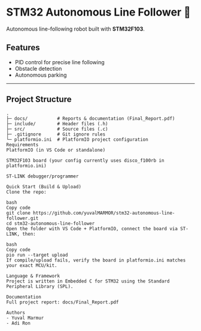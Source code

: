 # STM32 Autonomous Line Follower 🚗

Autonomous line-following robot built with **STM32F103**.

## Features
- PID control for precise line following  
- Obstacle detection  
- Autonomous parking

---

## Project Structure
```text
.
├─ docs/           # Reports & documentation (Final_Report.pdf)
├─ include/        # Header files (.h)
├─ src/            # Source files (.c)
├─ .gitignore      # Git ignore rules
└─ platformio.ini  # PlatformIO project configuration
Requirements
PlatformIO (in VS Code or standalone)

STM32F103 board (your config currently uses disco_f100rb in platformio.ini)

ST-LINK debugger/programmer

Quick Start (Build & Upload)
Clone the repo:

bash
Copy code
git clone https://github.com/yuvalMARMOR/stm32-autonomous-line-follower.git
cd stm32-autonomous-line-follower
Open the folder with VS Code + PlatformIO, connect the board via ST-LINK, then:

bash
Copy code
pio run --target upload
If compile/upload fails, verify the board in platformio.ini matches your exact MCU/kit.

Language & Framework
Project is written in Embedded C for STM32 using the Standard Peripheral Library (SPL).

Documentation
Full project report: docs/Final_Report.pdf

Authors
- Yuval Marmur
- Adi Ron
